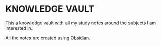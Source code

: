 KNOWLEDGE VAULT 
===============

This a knowledge vault with all my study notes around the subjects I am interested in.

All the notes are created using [Obsidian](https://obsidian.md/).

